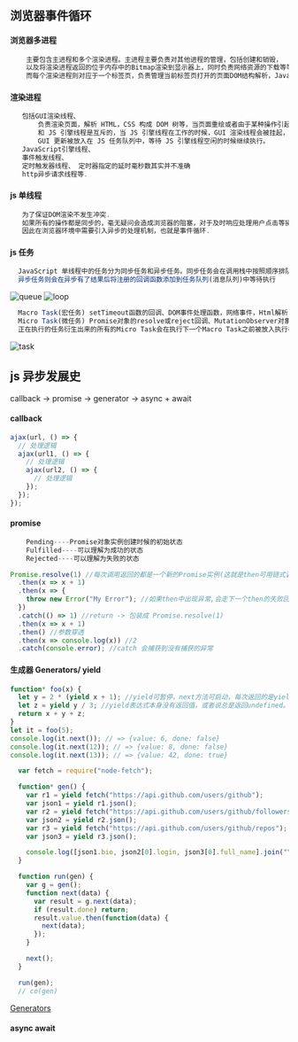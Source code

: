 ## 浏览器事件循环

#### 浏览器多进程

```js
    主要包含主进程和多个渲染进程。主进程主要负责对其他进程的管理，包括创建和销毁，
    以及将渲染进程返回的位于内存中的Bitmap渲染到显示器上，同时负责网络资源的下载等等。
    而每个渲染进程则对应于一个标签页，负责管理当前标签页打开的页面DOM结构解析，JavaScript脚本执行等
```

#### 渲染进程

```js
   包括GUI渲染线程、
       负责渲染页面，解析 HTML，CSS 构成 DOM 树等，当页面重绘或者由于某种操作引起回流都会调起该线程。
       和 JS 引擎线程是互斥的，当 JS 引擎线程在工作的时候，GUI 渲染线程会被挂起，
       GUI 更新被放入在 JS 任务队列中，等待 JS 引擎线程空闲的时候继续执行。
   JavaScript引擎线程、
   事件触发线程、
   定时触发器线程、 定时器指定的延时毫秒数其实并不准确
   http异步请求线程等.
```

#### js 单线程

```js
   为了保证DOM渲染不发生冲突.
   如果所有的操作都是同步的，毫无疑问会造成浏览器的阻塞，对于及时响应处理用户点击等操作是不利的。
   因此在浏览器环境中需要引入异步的处理机制，也就是事件循环.
```

#### js 任务

```js
  JavaScript 单线程中的任务分为同步任务和异步任务。同步任务会在调用栈中按照顺序排队等待主线程执行，
  异步任务则会在异步有了结果后将注册的回调函数添加到任务队列(消息队列)中等待执行
```

![queue](https://github.com/liubin915249126/javascript/blob/master/image/queue.webp)
![loop](https://github.com/liubin915249126/javascript/blob/master/image/loop.png)
```js
  Macro Task(宏任务) setTimeout函数的回调、DOM事件处理函数，网络事件，Html解析
  Micro Task(微任务) Promise对象的resolve或reject回调、MutationObserver对象的回调
  正在执行的任务衍生出来的所有的Micro Task会在执行下一个Macro Task之前被放入执行栈执行
```

![task](https://github.com/liubin915249126/javascript/blob/master/image/task.webp)

## js 异步发展史

callback -> promise -> generator -> async + await

#### callback

```js
ajax(url, () => {
  // 处理逻辑
  ajax(url1, () => {
    // 处理逻辑
    ajax(url2, () => {
      // 处理逻辑
    });
  });
});
```

#### promise

```js
    Pending----Promise对象实例创建时候的初始状态
    Fulfilled----可以理解为成功的状态
    Rejected----可以理解为失败的状态
```

```js
Promise.resolve(1) //每次调用返回的都是一个新的Promise实例(这就是then可用链式调用的原因)
  .then(x => x + 1)
  .then(x => {
    throw new Error("My Error"); //如果then中出现异常,会走下一个then的失败回调
  })
  .catch(() => 1) //return -> 包装成 Promise.resolve(1)
  .then(x => x + 1)
  .then() //参数穿透
  .then(x => console.log(x)) //2
  .catch(console.error); //catch 会捕获到没有捕获的异常
```

#### 生成器 Generators/ yield

```js
function* foo(x) {
  let y = 2 * (yield x + 1); //yield可暂停，next方法可启动，每次返回的是yield后的表达式结果
  let z = yield y / 3; //yield表达式本身没有返回值，或者说总是返回undefined。next方法可以带一个参数，该参数就会被当作上一个yield表达式的返回值
  return x + y + z;
}
let it = foo(5);
console.log(it.next()); // => {value: 6, done: false}
console.log(it.next(12)); // => {value: 8, done: false}
console.log(it.next(13)); // => {value: 42, done: true}
```

```js
  var fetch = require("node-fetch");

  function* gen() {
    var r1 = yield fetch("https://api.github.com/users/github");
    var json1 = yield r1.json();
    var r2 = yield fetch("https://api.github.com/users/github/followers");
    var json2 = yield r2.json();
    var r3 = yield fetch("https://api.github.com/users/github/repos");
    var json3 = yield r3.json();

    console.log([json1.bio, json2[0].login, json3[0].full_name].join("\n"));
  }

  function run(gen) {
    var g = gen();
    function next(data) {
      var result = g.next(data);
      if (result.done) return;
      result.value.then(function(data) {
        next(data);
      });
    }

    next();
  }

  run(gen);
  // co(gen)
```
[Generators](https://github.com/mqyqingfeng/Blog/issues/99)
#### async await
